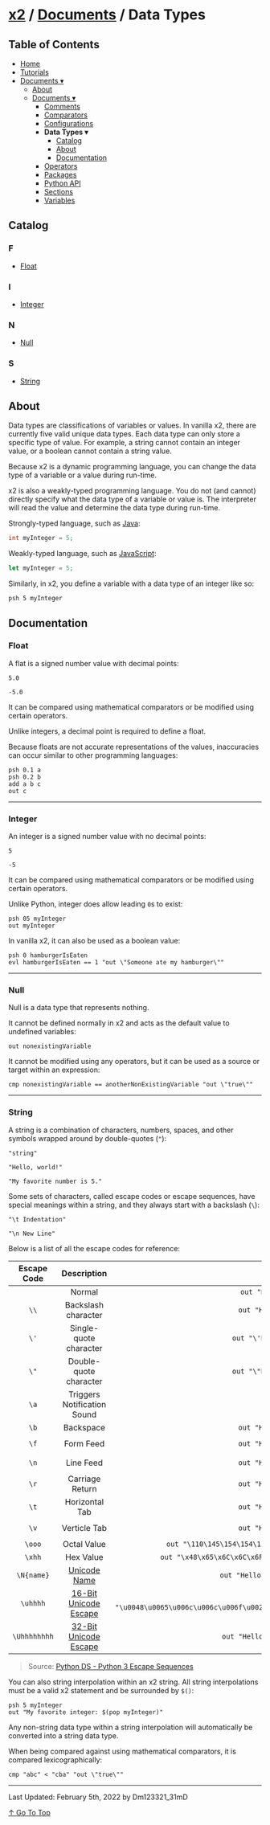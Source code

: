 # [x2](../../README.md) / [Documents](../documents.md) / Data Types

## Table of Contents

- [Home](../../README.md)
- [Tutorials](../tutorials.md)
-  [Documents ▾](../documents.md)
    - [About](../documents.md#about)
    - [Documents ▾](../documents.md#documents)
        - [Comments](./comments.md)
        - [Comparators](./comparators.md)
        - [Configurations](./configurations.md)
        - **Data Types ▾**
            - [Catalog](#catalog)
            - [About](#about)
            - [Documentation](#documentation)
        - [Operators](./operators.md)
        - [Packages](./packages.md)
        - [Python API](./pythonAPI.md)
        - [Sections](./sections.md)
        - [Variables](./variables.md)

## Catalog

### F
- [Float](#float)

### I
- [Integer](#integer)

### N
- [Null](#null)

### S
- [String](#string)

## About

Data types are classifications of variables or values. In vanilla x2, there are currently five valid unique data types. Each data type can only store a specific type of value. For example, a string cannot contain an integer value, or a boolean cannot contain a string value.

Because x2 is a dynamic programming language, you can change the data type of a variable or a value during run-time.

x2 is also a weakly-typed programming language. You do not (and cannot) directly specify what the data type of a variable or value is. The interpreter will read the value and determine the data type during run-time.

Strongly-typed language, such as [Java](https://en.wikipedia.org/wiki/Java_(programming_language)):

```java
int myInteger = 5;
```

Weakly-typed language, such as [JavaScript](https://en.wikipedia.org/wiki/JavaScript):

```javascript
let myInteger = 5;
```

Similarly, in x2, you define a variable with a data type of an integer like so:

```xt
psh 5 myInteger
```

## Documentation

### Float

A flat is a signed number value with decimal points:

```xt
5.0
```

```xt
-5.0
```

It can be compared using mathematical comparators or be modified using certain operators.

Unlike integers, a decimal point is required to define a float.

Because floats are not accurate representations of the values, inaccuracies can occur similar to other programming languages:

```xt
psh 0.1 a
psh 0.2 b
add a b c
out c
```

---

### Integer

An integer is a signed number value with no decimal points:

```xt
5
```

```xt
-5
```

It can be compared using mathematical comparators or be modified using certain operators.

Unlike Python, integer does allow leading `0`s to exist:

```xt
psh 05 myInteger
out myInteger
```

In vanilla x2, it can also be used as a boolean value:

```xt
psh 0 hamburgerIsEaten
evl hamburgerIsEaten == 1 "out \"Someone ate my hamburger\""
```

---

### Null

Null is a data type that represents nothing.

It cannot be defined normally in x2 and acts as the default value to undefined variables:

```xt
out nonexistingVariable
```

It cannot be modified using any operators, but it can be used as a source or target within an expression:

```xt
cmp nonexistingVariable == anotherNonExistingVariable "out \"true\""
```

---

### String

A string is a combination of characters, numbers, spaces, and other symbols wrapped around by double-quotes (`"`):

```xt
"string"
```

```xt
"Hello, world!"
```

```xt
"My favorite number is 5."
```

Some sets of characters, called escape codes or escape sequences, have special meanings within a string, and they always start with a backslash (`\`):

```xt
"\t Indentation"
```

```xt
"\n New Line"
```

Below is a list of all the escape codes for reference:

| Escape Code | Description | Example | Result | Widely-Supported |
| :-: | :-: | :-: | :-: | :-: |
| | Normal | `out "Hello, world!"` | `Hello, world!` | ✓ |
| `\\` | Backslash character | `out "Hello,\\world!"` | `Hello,\world!` | ✓ |
| `\'` | Single-quote character | `out "\'Hello, world!\'"` | `'Hello, world!'` | ✓ |
| `\"` | Double-quote character | `out "\"Hello, world!\""` | `"Hello, world!"` | ✓ |
| `\a` | Triggers Notification Sound | `out "\a"` | | |
| `\b` | Backspace | `out "Hello,\bworld!"` | `Helloworld!` | ✓ |
| `\f` | Form Feed | `out "Hello,\fworld!"` | `Hello,`<br>`world!` | |
| `\n` | Line Feed | `out "Hello,\nworld!"` | `Hello,`<br>`world!` | ✓ |
| `\r` | Carriage Return | `out "Hello,\rworld!"` | `world!` | ✓ |
| `\t` | Horizontal Tab | `out "Hello,\tworld!"` | `Hello,`&nbsp;&nbsp;`world!` | ✓ |
| `\v` | Verticle Tab | `out "Hello,\vworld!"` | `Hello,`<br>`world!` | |
| `\ooo` | Octal Value | `out "\110\145\154\154\157\54\40\167\157\162\154\144\41"` | `Hello, world!` | ✓ |
| `\xhh` | Hex Value | `out "\x48\x65\x6C\x6C\x6F\x2C\x20\x77\x6F\x72\x6C\x64\x21"` | `Hello, world!` | ✓ |
| `\N{name}` | [Unicode Name](https://unicode.org/) | `out "Hello,\N{grinning face}"` | `Hello,😀world!` | ✓ |
| `\uhhhh` | [16-Bit Unicode Escape](https://home.unicode.org/) | `out "\u0048\u0065\u006c\u006c\u006f\u002c\u0020\u0077\u006f\u0072\u006c\u0064\u0021"` | `Hello, world!` | ✓ |
| `\Uhhhhhhhh` | [32-Bit Unicode Escape](https://unicode.org/) | `out "Hello,\U0001F600world!"` | `Hello,😀world!` | ✓ |

> Source: [Python DS - Python 3 Escape Sequences](https://www.python-ds.com/python-3-escape-sequences)

You can also string interpolation within an x2 string. All string interpolations must be a valid x2 statement and be surrounded by `$()`:

```xt
psh 5 myInteger
out "My favorite integer: $(pop myInteger)"
```

Any non-string data type within a string interpolation will automatically be converted into a string data type.

When being compared against using mathematical comparators, it is compared lexicographically:

```xt
cmp "abc" < "cba" "out \"true\""
```

---

Last Updated: February 5th, 2022 by Dm123321_31mD

[↑ Go To Top](#x2--documents--data-types)